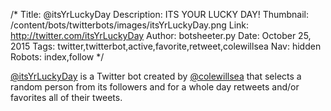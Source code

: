 /*
Title: @itsYrLuckyDay
Description: ITS YOUR LUCKY DAY!
Thumbnail: /content/bots/twitterbots/images/itsYrLuckyDay.png
Link: http://twitter.com/itsYrLuckyDay
Author: botsheeter.py
Date: October 25, 2015
Tags: twitter,twitterbot,active,favorite,retweet,colewillsea
Nav: hidden
Robots: index,follow
*/

[@itsYrLuckyDay](https://twitter.com/itsYrLuckyDay) is a Twitter bot created by [@colewillsea](https://twitter.com/colewillsea) that selects a random person from its followers and for a whole day retweets and/or favorites all of their tweets.
